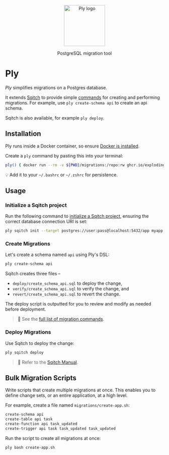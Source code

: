 <p align="center">
  <img alt="Ply logo" height="130" src="https://github.com/explodinglabs/ply/blob/main/logo.png?raw=true" />
</p>

<p align="center">
  PostgreSQL migration tool
</p>

# Ply

_Ply_ simplifies migrations on a Postgres database.

It extends [Sqitch](https://sqitch.org/) to provide simple
[commands](/COMMANDS.md) for creating and performing migrations. For example,
use `ply create-schema api` to create an api schema.

Sqitch is also available, for example `ply deploy`.

## Installation

Ply runs inside a Docker container, so ensure [Docker is
installed](https://docs.docker.com/get-docker/).

Create a `ply` command by pasting this into your terminal:

```sh
ply() { docker run --rm -v ${PWD}/migrations:/repo:rw ghcr.io/explodinglabs/ply" bash -c '"$@"' -- "$@" }
```

💡 Add it to your `~/.bashrc` or `~/.zshrc` for persistence.

## Usage

### Initialize a Sqitch project

Run the following command to [initialize a Sqitch
project](https://sqitch.org/docs/manual/sqitch-init/), ensuring the correct
database connection URI is set:

```sh
ply sqitch init --target postgres://user:pass@localhost:5432/app myapp
```

### Create Migrations

Let's create a schema named `api` using Ply's DSL:

```sh
ply create-schema api
```

Sqitch creates three files –

- `deploy/create_schema_api.sql` to deploy the change,
- `verify/create_schema_api.sql` to verify the change, and
- `revert/create_schema_api.sql` to revert the change.

The deploy script is outputted for you to review and modify as needed before
deployment.

> 📖 See the [full list of migration commands](/COMMANDS.md).

### Deploy Migrations

Use Sqitch to deploy the change:

```sh
ply sqitch deploy
```

> 📖 Refer to the [Sqitch Manual](https://sqitch.org/docs/manual/).

## Bulk Migration Scripts

Write scripts that create multiple migrations at once. This enables you to
define change sets, or an entire application, at a high level.

For example, create a file named `migrations/create-app.sh`:

```sh
create-schema api
create-table api task
create-function api task_updated
create-trigger api task task_updated task_updated
```

Run the script to create all migrations at once:

```sh
ply bash create-app.sh
```

